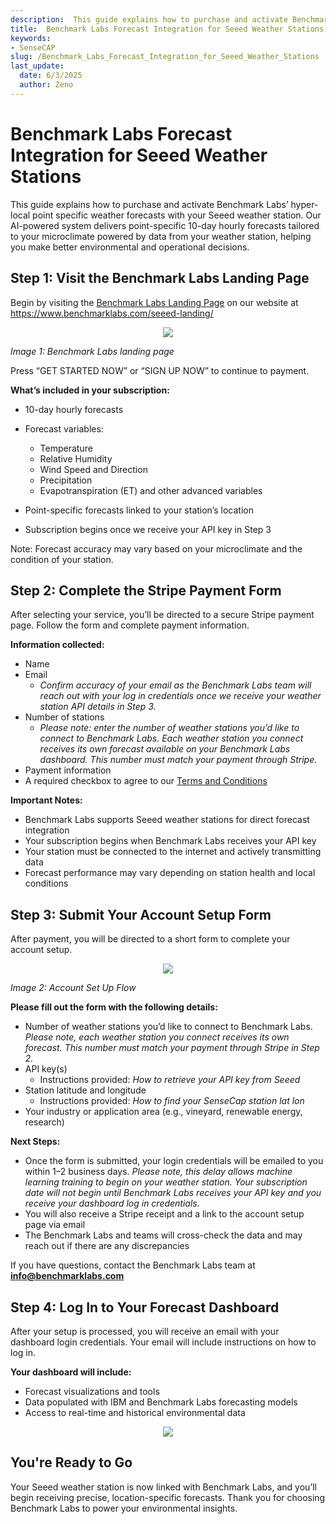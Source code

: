 ```yaml
---
description:  This guide explains how to purchase and activate Benchmark Labs’ hyper-local point specific weather forecasts with your Seeed weather station. Our AI-powered system delivers point-specific 10-day hourly forecasts tailored to your microclimate powered by data from your weather station, helping you make better environmental and operational decisions.
title:  Benchmark Labs Forecast Integration for Seeed Weather Stations
keywords:
- SenseCAP
slug: /Benchmark_Labs_Forecast_Integration_for_Seeed_Weather_Stations
last_update:
  date: 6/3/2025
  author: Zeno
---
```

# Benchmark Labs Forecast Integration for Seeed Weather Stations

This guide explains how to purchase and activate Benchmark Labs’ hyper-local point specific weather forecasts with your Seeed weather station. Our AI-powered system delivers point-specific 10-day hourly forecasts tailored to your microclimate powered by data from your weather station, helping you make better environmental and operational decisions.

## Step 1: Visit the Benchmark Labs Landing Page

Begin by visiting the [Benchmark Labs Landing Page](https://www.benchmarklabs.com/seeed-landing/) on our website at <https://www.benchmarklabs.com/seeed-landing/>
<div align="center"><img width={600} src="https://files.seeedstudio.com/wiki/SenseCAP%20ONE%20Compact%20Weather%20Sensor_/image59.png"/></div>

*Image 1: Benchmark Labs landing page*

Press “GET STARTED NOW” or “SIGN UP NOW” to continue to payment.

**What’s included in your subscription:**

-   10-day hourly forecasts

-   Forecast variables:
    -    Temperature
    -    Relative Humidity
    -    Wind Speed and Direction
    -    Precipitation
    -    Evapotranspiration (ET) and other advanced variables
-   Point-specific forecasts linked to your station’s location
-   Subscription begins once we receive your API key in Step 3

Note: Forecast accuracy may vary based on your microclimate and the condition of your station.

## Step 2: Complete the Stripe Payment Form

After selecting your service, you’ll be directed to a secure Stripe payment page. Follow the form and complete payment information. 

**Information collected:**

-   Name
-   Email
    -    *Confirm accuracy of your email as the Benchmark Labs team will reach out with your log in credentials once we receive your weather station API details in Step 3.* 
-   Number of stations
    -    *Please note: enter the number of weather stations you’d like to connect to Benchmark Labs. Each weather station you connect receives its own forecast available on your Benchmark Labs dashboard. This number must match your payment through Stripe.* 
-   Payment information
-   A required checkbox to agree to our [Terms and Conditions](https://www.benchmarklabs.com/terms-of-use/)

**Important Notes:**

-   Benchmark Labs supports Seeed weather stations for direct forecast integration
-   Your subscription begins when Benchmark Labs receives your API key
-   Your station must be connected to the internet and actively transmitting data
-   Forecast performance may vary depending on station health and local conditions

## Step 3: Submit Your Account Setup Form

After payment, you will be directed to a short form to complete your account setup.

<div align="center"><img width={600} src="https://files.seeedstudio.com/wiki/SenseCAP%20ONE%20Compact%20Weather%20Sensor_/image60.png"/></div>

*Image 2: Account Set Up Flow*

**Please fill out the form with the following details:**

-   Number of weather stations you’d like to connect to Benchmark Labs. *Please note, each weather station you connect receives its own forecast. This number must match your payment through Stripe in Step 2.*
-   API key(s)
    -    Instructions provided: *How to retrieve your API key from Seeed*
-   Station latitude and longitude
    -    Instructions provided: *How to find your SenseCap station lat lon*
-   Your industry or application area (e.g., vineyard, renewable energy, research)

**Next Steps:**

-   Once the form is submitted, your login credentials will be emailed to you within 1–2 business days. *Please note, this delay allows machine learning training to begin on your weather station. Your subscription date will not begin until Benchmark Labs receives your API key and you receive your dashboard log in credentials.*
-   You will also receive a Stripe receipt and a link to the account setup page via email
-   The Benchmark Labs and teams will cross-check the data and may reach out if there are any discrepancies

If you have questions, contact the Benchmark Labs team at **info@benchmarklabs.com**

## Step 4: Log In to Your Forecast Dashboard

After your setup is processed, you will receive an email with your dashboard login credentials. Your email will include instructions on how to log in.

**Your dashboard will include:**

-   Forecast visualizations and tools
-   Data populated with IBM and Benchmark Labs forecasting models
-   Access to real-time and historical environmental data

<div align="center"><img width={600} src="https://files.seeedstudio.com/wiki/SenseCAP%20ONE%20Compact%20Weather%20Sensor_/image61.png"/></div>

## You're Ready to Go

Your Seeed weather station is now linked with Benchmark Labs, and you’ll begin receiving precise, location-specific forecasts. Thank you for choosing Benchmark Labs to power your environmental insights.